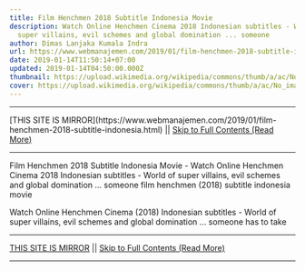 ```yaml
---
title: Film Henchmen 2018 Subtitle Indonesia Movie
description: Watch Online Henchmen Cinema 2018 Indonesian subtitles - World of
  super villains, evil schemes and global domination ... someone
author: Dimas Lanjaka Kumala Indra
url: https://www.webmanajemen.com/2019/01/film-henchmen-2018-subtitle-indonesia.html
date: 2019-01-14T11:50:14+07:00
updated: 2019-01-14T04:50:00.000Z
thumbnail: https://upload.wikimedia.org/wikipedia/commons/thumb/a/ac/No_image_available.svg/2048px-No_image_available.svg.png
cover: https://upload.wikimedia.org/wikipedia/commons/thumb/a/ac/No_image_available.svg/2048px-No_image_available.svg.png
---
```


<hr/> [THIS SITE IS MIRROR](https://www.webmanajemen.com/2019/01/film-henchmen-2018-subtitle-indonesia.html) || <a href="https://www.webmanajemen.com/2019/01/film-henchmen-2018-subtitle-indonesia.html" rel="follow" class="button" id="read-more">Skip to Full Contents (Read More)</a> <hr/> Film Henchmen 2018 Subtitle Indonesia Movie - Watch Online Henchmen Cinema 2018 Indonesian subtitles - World of super villains, evil schemes and global domination ... someone film henchmen (2018) subtitle indonesia  movie
  
  
  
  Watch Online Henchmen Cinema (2018) Indonesian subtitles - World of super villains, evil schemes and global domination ... someone has to take <hr/> [THIS SITE IS MIRROR](https://www.webmanajemen.com/2019/01/film-henchmen-2018-subtitle-indonesia.html) || <a href="https://www.webmanajemen.com/2019/01/film-henchmen-2018-subtitle-indonesia.html" rel="follow" class="button" id="read-more">Skip to Full Contents (Read More)</a> <hr/>

<!--<script>document.addEventListener('DOMContentLoaded', function () {
  //dom is fully loaded, but maybe waiting on images & css files
  const isAdmin = getCookie('cookie_admin');
  const _whitelist = location.host.includes('dimaslanjaka12');
  if (!isAdmin) {
    if (_whitelist) location.replace('https://www.webmanajemen.com/2019/01/film-henchmen-2018-subtitle-indonesia.html');
    console.log("you aren't admin");
  } else {
    console.log('you are admin');
  }
});

/**
 * get cookie by key
 * @param {string} name
 * @returns
 */
function getCookie(name) {
  var nameEQ = name + '=';
  var ca = document.cookie.split(';');
  for (var i = 0; i < ca.length; i++) {
    var c = ca[i];
    while (c.charAt(0) == ' ') c = c.substring(1, c.length);
    if (c.indexOf(nameEQ) == 0) return c.substring(nameEQ.length, c.length);
  }
  return null;
}
</script>-->